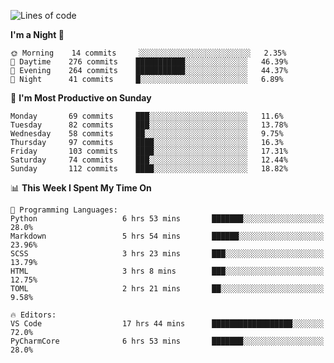 <!--START_SECTION:waka-->
![Lines of code](https://img.shields.io/badge/From%20Hello%20World%20I%27ve%20Written-2.3%20million%20lines%20of%20code-blue)

**I'm a Night 🦉** 

```text
🌞 Morning    14 commits     ░░░░░░░░░░░░░░░░░░░░░░░░░   2.35% 
🌆 Daytime    276 commits    ███████████░░░░░░░░░░░░░░   46.39% 
🌃 Evening    264 commits    ███████████░░░░░░░░░░░░░░   44.37% 
🌙 Night      41 commits     █░░░░░░░░░░░░░░░░░░░░░░░░   6.89%

```
📅 **I'm Most Productive on Sunday** 

```text
Monday       69 commits     ███░░░░░░░░░░░░░░░░░░░░░░   11.6% 
Tuesday      82 commits     ███░░░░░░░░░░░░░░░░░░░░░░   13.78% 
Wednesday    58 commits     ██░░░░░░░░░░░░░░░░░░░░░░░   9.75% 
Thursday     97 commits     ████░░░░░░░░░░░░░░░░░░░░░   16.3% 
Friday       103 commits    ████░░░░░░░░░░░░░░░░░░░░░   17.31% 
Saturday     74 commits     ███░░░░░░░░░░░░░░░░░░░░░░   12.44% 
Sunday       112 commits    ████░░░░░░░░░░░░░░░░░░░░░   18.82%

```


📊 **This Week I Spent My Time On** 

```text
💬 Programming Languages: 
Python                   6 hrs 53 mins       ███████░░░░░░░░░░░░░░░░░░   28.0% 
Markdown                 5 hrs 54 mins       ██████░░░░░░░░░░░░░░░░░░░   23.96% 
SCSS                     3 hrs 23 mins       ███░░░░░░░░░░░░░░░░░░░░░░   13.79% 
HTML                     3 hrs 8 mins        ███░░░░░░░░░░░░░░░░░░░░░░   12.75% 
TOML                     2 hrs 21 mins       ██░░░░░░░░░░░░░░░░░░░░░░░   9.58%

🔥 Editors: 
VS Code                  17 hrs 44 mins      ██████████████████░░░░░░░   72.0% 
PyCharmCore              6 hrs 53 mins       ███████░░░░░░░░░░░░░░░░░░   28.0%

```


<!--END_SECTION:waka-->


<!--
**sangm1n/sangm1n** is a ✨ _special_ ✨ repository because its `README.md` (this file) appears on your GitHub profile.

Here are some ideas to get you started:

- 🔭 I’m currently working on ...
- 🌱 I’m currently learning ...
- 👯 I’m looking to collaborate on ...
- 🤔 I’m looking for help with ...
- 💬 Ask me about ...
- 📫 How to reach me: ...
- 😄 Pronouns: ...
- ⚡ Fun fact: ...

https://shields.io/
-->


